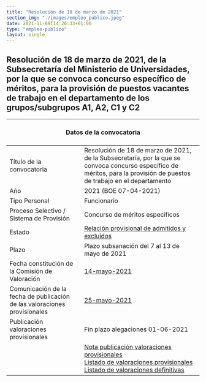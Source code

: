 ```yaml
---
title: "Resolución de 18 de marzo de 2021"
section_img: "./images/empleo_publico.jpeg"
date: 2021-11-09T14:26:33+01:00
type: "empleo-publico"
layout: single
---
```

## Resolución de 18 de marzo de 2021, de la Subsecretaría del Ministerio de Universidades, por la que se convoca concurso específico de méritos, para la provisión de puestos vacantes de trabajo en el departamento de los grupos/subgrupos A1, A2, C1 y C2   

<section class="tabla_custom">
    <article>
      <div class="container cnt_xl">
        <div class="row">
          <div class="col-12 table-responsive">
            <table id="demTable" class="table">
				<thead>
					<tr>
                  <th colspan=2>
					<br><center>Datos de la convocatoria</center>&nbsp;</th>
                </tr>
              </thead>
              <tbody>
                <tr>
			<td>Título de la convocatoria</td>
			<td>Resolución de 18 de marzo de 2021, de la Subsecretaría, por la que se convoca concurso específico de méritos, para la provisión de puestos de trabajo en el departamento</td>
		</tr>
		<tr>
			<td>Año</td>
			<td>2021 (BOE 07-04-2021)</td>
		</tr>
		<tr>
			<td>Tipo Personal</td>
			<td>Funcionario</td>
		</tr>
		<tr>
			<td>Proceso Selectivo / Sistema de Provisión</td>
			<td>Concurso de méritos específicos</td>
		</tr>
<tr>
			<td>Estado</td>
			<td><a href="{{<siteurl>}}documentos/PDF/LPAEconcurso_especifico_MUNI1-2021.pdf" target="_blank">	Relación provisional de admitidos y excluidos <i class='fas fa-external-link-alt'></i></a></td>
</tr>
<tr>
			<td>Plazo</td>
			<td>Plazo subsanación del 7 al 13 de mayo de 2021</td>
		</tr>
<tr>
			<td>Fecha constitución de la Comisión de Valoración</td>
			<td><a href="{{<siteurl>}}documentos/PDF/fecha_constitucion_comision_valoracion.pdf" target="_blank">14-mayo-2021 <i class='fas fa-external-link-alt'></i></a></td>
		</tr>
<tr>
			<td>Comunicación de la fecha de publicación de las valoraciones provisionales</td>
			<td>	<a href="{{<siteurl>}}documentos/PDF/fecha_publicacionLPV.pdf"  target="_blank">25-mayo-2021 <i class='fas fa-external-link-alt'></i></a></td>
		</tr>
<tr>
			<td>Publicación valoraciones provisionales</td>
			<td>	Fin plazo alegaciones 01-06-2021</td>
		</tr>
<tr>
			<td></td>
			<td>	<a href="{{<siteurl>}}documentos/PDF/nota_publicacion_valoracions_prov.pdf" target="_blank">Nota publicación valoraciones provisionales <i class='fas fa-external-link-alt'></i></a><br>
<a href="{{<siteurl>}}documentos/PDF/LISTADO_PROVISIONAL_VALORACIONES.pdf" target="_blank">Listado de valoraciones provisionales <i class='fas fa-external-link-alt'></i></a><br>
<a href="{{<siteurl>}}documentos/PDF/LISTADODEFINITIVOVALORACIONES.pdf" target="_blank">Listado de valoraciones definitivas <i class='fas fa-external-link-alt'></i></a><br>
</td>
		</tr>
		 <tbody>
            </table>
          </div>
        </div>
      </div>
    </article>
  </section>